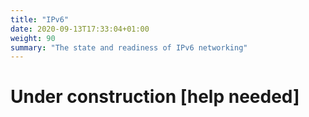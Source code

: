 ```yaml
---
title: "IPv6"
date: 2020-09-13T17:33:04+01:00
weight: 90
summary: "The state and readiness of IPv6 networking"
---
```



# Under construction [help needed]